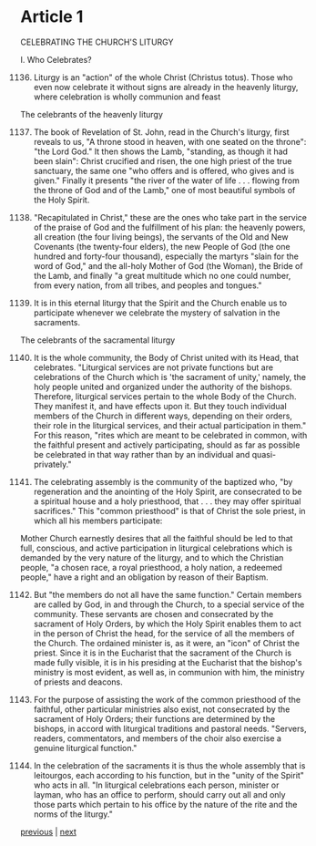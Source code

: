 # Article 1

CELEBRATING THE CHURCH'S LITURGY

I. Who Celebrates?

1136. Liturgy is an "action" of the whole Christ (Christus totus). Those who even now celebrate it without signs are already in the heavenly liturgy, where celebration is wholly communion and feast

The celebrants of the heavenly liturgy

1137. The book of Revelation of St. John, read in the Church's liturgy, first reveals to us, "A throne stood in heaven, with one seated on the throne": "the Lord God." It then shows the Lamb, "standing, as though it had been slain": Christ crucified and risen, the one high priest of the true sanctuary, the same one "who offers and is offered, who gives and is given." Finally it presents "the river of the water of life . . . flowing from the throne of God and of the Lamb," one of most beautiful symbols of the Holy Spirit.

1138. "Recapitulated in Christ," these are the ones who take part in the service of the praise of God and the fulfillment of his plan: the heavenly powers, all creation (the four living beings), the servants of the Old and New Covenants (the twenty-four elders), the new People of God (the one hundred and forty-four thousand), especially the martyrs "slain for the word of God," and the all-holy Mother of God (the Woman), the Bride of the Lamb, and finally "a great multitude which no one could number, from every nation, from all tribes, and peoples and tongues."

1139. It is in this eternal liturgy that the Spirit and the Church enable us to participate whenever we celebrate the mystery of salvation in the sacraments.

The celebrants of the sacramental liturgy

1140. It is the whole community, the Body of Christ united with its Head, that celebrates. "Liturgical services are not private functions but are celebrations of the Church which is 'the sacrament of unity,' namely, the holy people united and organized under the authority of the bishops. Therefore, liturgical services pertain to the whole Body of the Church. They manifest it, and have effects upon it. But they touch individual members of the Church in different ways, depending on their orders, their role in the liturgical services, and their actual participation in them." For this reason, "rites which are meant to be celebrated in common, with the faithful present and actively participating, should as far as possible be celebrated in that way rather than by an individual and quasi-privately."

1141. The celebrating assembly is the community of the baptized who, "by regeneration and the anointing of the Holy Spirit, are consecrated to be a spiritual house and a holy priesthood, that . . . they may offer spiritual sacrifices." This "common priesthood" is that of Christ the sole priest, in which all his members participate:

Mother Church earnestly desires that all the faithful should be led to that full, conscious, and active participation in liturgical celebrations which is demanded by the very nature of the liturgy, and to which the Christian people, "a chosen race, a royal priesthood, a holy nation, a redeemed people," have a right and an obligation by reason of their Baptism.

1142. But "the members do not all have the same function." Certain members are called by God, in and through the Church, to a special service of the community. These servants are chosen and consecrated by the sacrament of Holy Orders, by which the Holy Spirit enables them to act in the person of Christ the head, for the service of all the members of the Church. The ordained minister is, as it were, an "icon" of Christ the priest. Since it is in the Eucharist that the sacrament of the Church is made fully visible, it is in his presiding at the Eucharist that the bishop's ministry is most evident, as well as, in communion with him, the ministry of priests and deacons.

1143. For the purpose of assisting the work of the common priesthood of the faithful, other particular ministries also exist, not consecrated by the sacrament of Holy Orders; their functions are determined by the bishops, in accord with liturgical traditions and pastoral needs. "Servers, readers, commentators, and members of the choir also exercise a genuine liturgical function."

1144. In the celebration of the sacraments it is thus the whole assembly that is leitourgos, each according to his function, but in the "unity of the Spirit" who acts in all. "In liturgical celebrations each person, minister or layman, who has an office to perform, should carry out all and only those parts which pertain to his office by the nature of the rite and the norms of the liturgy."

[previous](https://github.com/Tenari/non-fiction/blob/master/catechism/__P36.md) | [next](https://github.com/Tenari/non-fiction/blob/master/catechism/__P38.md)